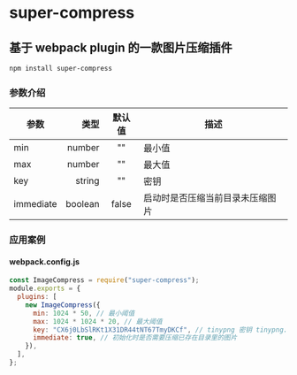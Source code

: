 # super-compress

## 基于 webpack plugin 的一款图片压缩插件

```bash
npm install super-compress
```

### 参数介绍

| 参数      |    类型 | 默认值 | 描述                             |
| --------- | ------: | :----: | -------------------------------- |
| min       |  number |   ""   | 最小值                           |
| max       |  number |   ""   | 最大值                           |
| key       |  string |   ""   | 密钥                             |
| immediate | boolean | false  | 启动时是否压缩当前目录未压缩图片 |

### 应用案例

#### webpack.config.js

```js
const ImageCompress = require("super-compress");
module.exports = {
  plugins: [
    new ImageCompress({
      min: 1024 * 50, // 最小阈值
      max: 1024 * 1024 * 20, // 最大阈值
      key: "CX6j0LbSlRKt1X31DR44tNT67TmyDKCf", // tinypng 密钥 tinypng.com获取
      immediate: true, // 初始化时是否需要压缩已存在目录里的图片
    }),
  ],
};
```
